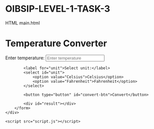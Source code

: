 # OIBSIP-LEVEL-1-TASK-3

HTML main.html
<!DOCTYPE html>
<html>

<head>
    <title>Temperature Converter</title>
    <link rel="stylesheet" type="text/css" href="style.css">
</head>

<body>
    <div class="container">
        <h1>Temperature Converter</h1>
        <form>
            <label for="temperature">Enter temperature:</label>
            <input type="text" id="temperature" placeholder="Enter temperature" required>

            <label for="unit">Select unit:</label>
            <select id="unit">
				<option value="Celsius">Celsius</option>
				<option value="Fahrenheit">Fahrenheit</option>
			</select>

            <button type="button" id="convert-btn">Convert</button>

            <div id="result"></div>
        </form>
    </div>

    <script src="script.js"></script>
</body>

</html>

